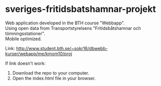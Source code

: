 # sveriges-fritidsbatshamnar-projekt
Web application developed in the BTH course "Webbapp".  
Using open data from Transportstyrelsens "Fritidsbåtshamnar och tömningsstationer".  
Mobile optimized.  

Link: http://www.student.bth.se/~sokr16/dbwebb-kurser/webapp/me/kmom10/proj

If link doesn't work:
1. Download the repo to your computer.  
2. Open the index.html file in your browser.
